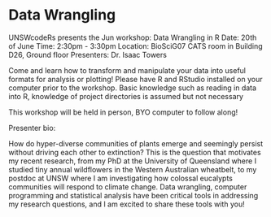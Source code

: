# Data Wrangling

UNSWcodeRs presents the Jun workshop: Data Wrangling in R
Date: 20th of June
Time: 2:30pm - 3:30pm
Location: BioSciG07 CATS room in Building D26, Ground floor
Presenters: Dr. Isaac Towers

Come and learn how to transform and manipulate your data into useful formats for analysis or plotting! Please have R and RStudio installed on your computer prior to the workshop. Basic knowledge such as reading in data into R, knowledge of project directories is assumed but not necessary

This workshop will be held in person, BYO computer to follow along!

Presenter bio: 

How do hyper-diverse communities of plants emerge and seemingly persist without driving each other to extinction? This is the question that motivates my recent research, from my PhD at the University of Queensland where I studied tiny annual wildflowers in the Western Australian wheatbelt, to my postdoc at UNSW where I am investigating how colossal eucalypts communities will respond to climate change. Data wrangling, computer programming and statistical analysis have been critical tools in addressing my research questions, and I am excited to share these tools with you!
